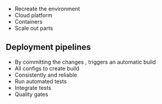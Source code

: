 
- Recreate the environment 
- Cloud platform
- Containers
- Scale out parts 

## Deployment pipelines 

- By committing the changes , triggers an automatic build 
- All configs to create build 
- Consistently and reliable  
- Run automated tests 
- Integrate tests  
- Quality gates 
